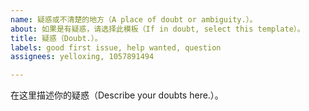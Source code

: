 ```yaml
---
name: 疑惑或不清楚的地方（A place of doubt or ambiguity.）。
about: 如果是有疑惑，请选择此模板（If in doubt, select this template）。
title: 疑惑（Doubt.）。
labels: good first issue, help wanted, question
assignees: yelloxing, 1057891494

---
```


在这里描述你的疑惑（Describe your doubts here.）。
